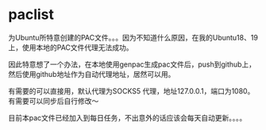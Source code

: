# paclist

为Ubuntu所特意创建的PAC文件。。。因为不知道什么原因，在我的Ubuntu18、19上，使用本地的PAC文件代理无法成功。

因此特意想了一个办法，在本地使用genpac生成pac文件后，push到github上，然后使用github地址作为自动代理地址，居然可以用。

有需要的可以直接用，默认代理为SOCKS5 代理，地址127.0.0.1，端口为1080。有需要可以同步后自行修改～

目前本pac文件已经加入到每日任务，不出意外的话应该会每天自动更新。。。。
